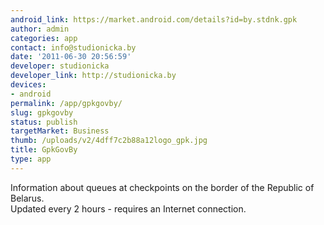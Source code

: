 ```yaml
---
android_link: https://market.android.com/details?id=by.stdnk.gpk
author: admin
categories: app
contact: info@studionicka.by
date: '2011-06-30 20:56:59'
developer: studionicka
developer_link: http://studionicka.by
devices: 
- android
permalink: /app/gpkgovby/
slug: gpkgovby
status: publish
targetMarket: Business
thumb: /uploads/v2/4dff7c2b88a12logo_gpk.jpg
title: GpkGovBy
type: app
---
```


Information about queues at checkpoints on the border of the Republic of Belarus.<br />
Updated every 2 hours - requires an Internet connection.